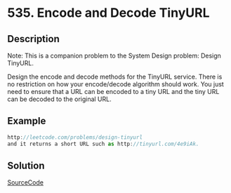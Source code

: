 # 535. Encode and Decode TinyURL

## Description

Note: This is a companion problem to the System Design problem: Design TinyURL.

Design the encode and decode methods for the TinyURL service. There is no restriction on how your encode/decode algorithm should work. You just need to ensure that a URL can be encoded to a tiny URL and the tiny URL can be decoded to the original URL.

## Example

```javascript
http://leetcode.com/problems/design-tinyurl
and it returns a short URL such as http://tinyurl.com/4e9iAk.
```

## Solution

[SourceCode](./solution.js)